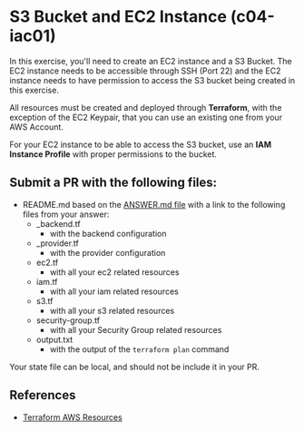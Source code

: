 # S3 Bucket and EC2 Instance (c04-iac01)

In this exercise, you'll need to create an EC2 instance and a S3 Bucket. The EC2 instance needs to be accessible through SSH (Port 22) and the EC2 instance needs to have permission to access the S3 bucket being created in this exercise. 

All resources must be created and deployed through **Terraform**, with the exception of the EC2 Keypair, that you can use an existing one from your AWS Account. 

For your EC2 instance to be able to access the S3 bucket, use an **IAM Instance Profile** with proper permissions to the bucket.

## Submit a PR with the following files:
- README.md based on the [ANSWER.md file](ANSWER.md) with a link to the following files from your answer:
    - _backend.tf
        - with the backend configuration
    - _provider.tf
        - with the provider configuration
    - ec2.tf
        - with all your ec2 related resources
    - iam.tf
        - with all your iam related resources
    - s3.tf
        - with all your s3 related resources
    - security-group.tf
        - with all your Security Group related resources
    - output.txt 
        - with the output of the `terraform plan` command

Your state file can be local, and should not be include it in your PR.

## References
- [Terraform AWS Resources](https://www.terraform.io/docs/providers/aws/index.html)
